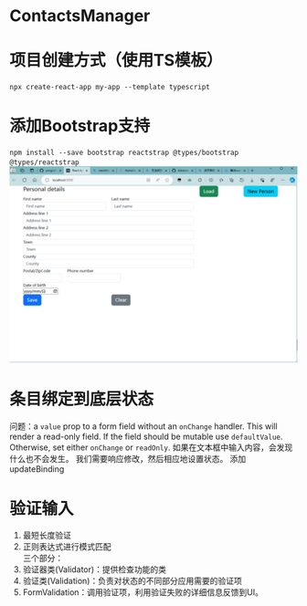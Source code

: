 # ContactsManager
# 项目创建方式（使用TS模板）
`npx create-react-app my-app --template typescript`

# 添加Bootstrap支持
`npm install --save bootstrap reactstrap @types/bootstrap @types/reactstrap`
![界面](public/ui-init.png)

# 条目绑定到底层状态
问题：a `value` prop to a form field without an `onChange` handler. This will render a read-only field. If the field should be mutable use `defaultValue`. Otherwise, set either `onChange` or `readOnly`.
如果在文本框中输入内容，会发现什么也不会发生。
我们需要响应修改，然后相应地设置状态。
添加updateBinding

# 验证输入
1. 最短长度验证  
2. 正则表达式进行模式匹配  
三个部分：
1. 验证器类(Validator)：提供检查功能的类  
2. 验证类(Validation)：负责对状态的不同部分应用需要的验证项
3. FormValidation：调用验证项，利用验证失败的详细信息反馈到UI。

